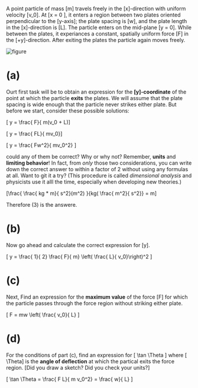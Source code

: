 
A point particle of mass \[m\] travels freely in the 
\[x\]-direction with uniform velocity \[v_0\].  At \[x = 0 \], 
it enters a region between two plates oriented perpendicular 
to the \[y-axis\]; the plate spacing is \[w\], and the plate length
in the \[x\]-direction is \[L\].  The particle enters on the 
mid-plane \[y = 0\]. While between the plates, it experiances 
a constant, spatially uniform force \[F\] in the \[+y\]-direction.
After exiting the plates the particle again moves freely.

![figure](https://dl.dropbox.com/u/11444220/00/Screen%20Shot%202012-06-11%20at%203.19.21%20PM.png)

# (a) 
Ourt first task will be to obtain an expression for the **\[y\]-coordinate** of the point
at which the particle **exits** the plates.  We will assume that the plate spacing is wide 
enough that the particle never strikes either plate.  But before we start, consider these possible
solutions:

\[ y = \frac{ F}{ m(v_0 + L)\]

\[ y = \frac{ FL}{ mv_0}\]

\[ y = \frac{ Fw^2}{ mv_0^2} \]

could any of them be correct?  Why or why not?  Remember, **units** and **limiting behavior**! In
fact, from _only_ those two considerations, you can write down the correct answer to within a 
factor of 2 without using any formulas at all.  Want to git it a try? (This procedure is called
_dimensional analysis_ and physicists use it alll the time, especially when developing new theories.)

 \[\frac{ \frac{ kg * m}{ s^2}(m^2) }{kg( \frac{ m^2}{ s^2}} = m\]

Therefore (3) is the answere.


# (b)

Now go ahead and calculate the correct expression for \[y\].


\[ y = \frac{ 1}{ 2} \frac{ F}{ m} \left( \frac{ L}{ v_0}\right)^2 \]

# (c)

Next, Find an expression for the **maximum value** of the force \[F\] for
which the particle passes through the force region without striking either plate.


\[ F = mw \left( \frac{ v_0}{ L} \]


# (d)

For the conditions of part (c), find an expression for \[ \tan \Theta \] 
where \[ \Theta\] is the **angle of deflection** at which the partical exits 
the force region.  [Did you draw a sketch? Did you check your units?]

\[ \tan \Theta = \frac{ F L}{ m v_0^2} = \frac{ w}{ L} \]
